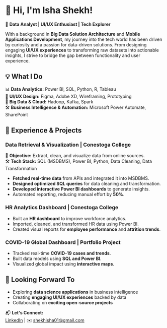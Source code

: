 # 👋 Hi, I'm Isha Shekh!  
🚀 **Data Analyst | UI/UX Enthusiast | Tech Explorer**  

With a background in **Big Data Solution Architecture** and **Mobile Applications Development**, my journey into the tech world has been driven by curiosity and a passion for data-driven solutions. From designing engaging **UI/UX experiences** to transforming raw datasets into actionable insights, I strive to bridge the gap between functionality and user experience.  

## 💡 What I Do  
📊 **Data Analytics:** Power BI, SQL, Python, R, Tableau  
🎨 **UI/UX Design:** Figma, Adobe XD, Wireframing, Prototyping  
🚀 **Big Data & Cloud:** Hadoop, Kafka, Spark  
🛠 **Business Intelligence & Automation:** Microsoft Power Automate, SharePoint  

## 🌟 Experience & Projects  
### **Data Retrieval & Visualization** | Conestoga College  
📌 **Objective:** Extract, clean, and visualize data from online sources.  
🛠 **Tech Stack:** SQL (MSDBMS), Power BI, Python, Data Cleaning, Data Transformation  
- **Fetched real-time data** from APIs and integrated it into MSDBMS.  
- **Designed optimized SQL queries** for data cleaning and transformation.  
- **Developed interactive Power BI dashboards** to generate insights.  
- Automated reporting, reducing manual effort by **50%**.  

### **HR Analytics Dashboard** | Conestoga College  
- Built an **HR dashboard** to improve workforce analytics.  
- Imported, cleaned, and transformed HR data using Power BI.  
- Created visual reports for **employee performance** and **attrition trends**.  

### **COVID-19 Global Dashboard** | Portfolio Project  
- Tracked real-time **COVID-19 cases and trends**.  
- Built data models using **SQL and Power BI**.  
- Visualized global impact using **interactive maps**.  

## 🎯 Looking Forward To  
- Exploring **data science applications** in business intelligence  
- Creating **engaging UI/UX experiences** backed by data  
- Collaborating on **exciting open-source projects**  

📬 **Let's Connect:**  
[LinkedIn](https://linkedin.com/in/ishashekh) | ✉️ shekhisha01@gmail.com  
